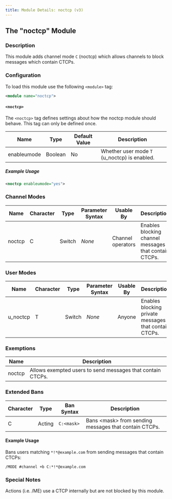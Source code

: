 ```yaml
---
title: Module Details: noctcp (v3)
---
```


## The "noctcp" Module

### Description

This module adds channel mode `C` (noctcp) which allows channels to block messages which contain CTCPs.

### Configuration

To load this module use the following `<module>` tag:

```xml
<module name="noctcp">
```

#### `<noctcp>`

The `<noctcp>` tag defines settings about how the noctcp module should behave. This tag can only be defined once.

Name        | Type    | Default Value | Description
----------- | ------- | ------------- | -----------
enableumode | Boolean | No            | Whether user mode `T` (u_noctcp) is enabled.

##### Example Usage

```xml
<noctcp enableumode="yes">
```

### Channel Modes

Name   | Character | Type   | Parameter Syntax | Usable By         | Description
------ | --------- | ------ | ---------------- | ----------------- | -----------
noctcp | C         | Switch | *None*           | Channel operators | Enables blocking channel messages that contain CTCPs.

### User Modes

Name     | Character | Type   | Parameter Syntax | Usable By | Description
-------- | --------- | ------ | ---------------- | --------- | -----------
u_noctcp | T         | Switch | *None*           | Anyone    | Enables blocking private messages that contain CTCPs.

### Exemptions

Name   | Description
------ | -----------
noctcp | Allows exempted users to send messages that contain CTCPs.

### Extended Bans

Character | Type   | Ban Syntax | Description
--------- | ------ | ---------- | -----------
C         | Acting | `C:<mask>` | Bans &lt;mask&gt; from sending messages that contain CTCPs.

#### Example Usage

Bans users matching `*!*@example.com` from sending messages that contain CTCPs:

```plaintext
/MODE #channel +b C:*!*@example.com
```

### Special Notes

Actions (i.e. /ME) use a CTCP internally but are not blocked by this module.
